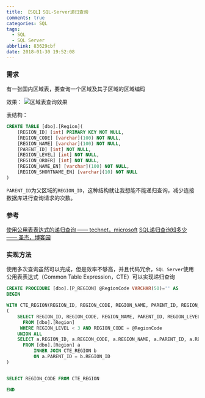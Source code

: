 ```yaml
---
title: 【SQL】SQL-Server递归查询
comments: true
categories: SQL
tags:
  - SQL
  - SQL Server
abbrlink: 83629cbf
date: 2018-01-30 19:52:08
---
```

### 需求
有一张国内区域表，要查询一个区域及其子区域的区域编码

效果：
![区域表查询效果](/assets/images/sql_recursive_query_region/sql_recursive_query_region.png)

表结构：
```sql
CREATE TABLE [dbo].[Region](
	[REGION_ID] [int] PRIMARY KEY NOT NULL,
	[REGION_CODE] [varchar](100) NOT NULL,
	[REGION_NAME] [varchar](100) NOT NULL,
	[PARENT_ID] [int] NOT NULL,
	[REGION_LEVEL] [int] NOT NULL,
	[REGION_ORDER] [int] NOT NULL,
	[REGION_NAME_EN] [varchar](100) NOT NULL,
	[REGION_SHORTNAME_EN] [varchar](10) NOT NULL
)
```

`PARENT_ID`为父区域的`REGION_ID`，这种结构就让我想能不能递归查询，减少连接数据库进行查询请求的次数。

### 参考
[使用公用表表达式的递归查询 —— technet，microsoft](https://technet.microsoft.com/zh-cn/library/ms186243(v=sql.105).aspx)
[SQL递归查询知多少 —— 圣杰，博客园](https://www.cnblogs.com/sheng-jie/p/6347835.html)

### 实现方法
使用多次查询虽然可以完成，但是效率不够高，并且代码冗余，`SQL Server`使用公用表表达式（Common Table Expression，CTE）可以实现递归查询
```sql
CREATE PROCEDURE [dbo].[P_REGION] @RegionCode VARCHAR(50)='' AS
BEGIN

WITH CTE_REGION(REGION_ID, REGION_CODE, REGION_NAME, PARENT_ID, REGION_LEVEL, REGION_ORDER, REGION_NAME_EN, REGION_SHORTNAME_EN) AS
(
    SELECT REGION_ID, REGION_CODE, REGION_NAME, PARENT_ID, REGION_LEVEL, REGION_ORDER, REGION_NAME_EN, REGION_SHORTNAME_EN
	  FROM [dbo].[Region]
	 WHERE REGION_LEVEL < 3 AND REGION_CODE = @RegionCode
    UNION ALL
    SELECT a.REGION_ID, a.REGION_CODE, a.REGION_NAME, a.PARENT_ID, a.REGION_LEVEL, a.REGION_ORDER, a.REGION_NAME_EN, a.REGION_SHORTNAME_EN
	  FROM [dbo].[Region] a
		  INNER JOIN CTE_REGION b
		  ON a.PARENT_ID = b.REGION_ID
)


SELECT REGION_CODE FROM CTE_REGION

END
```